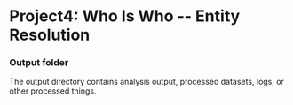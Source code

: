 # Project4: Who Is Who -- Entity Resolution

### Output folder

The output directory contains analysis output, processed datasets, logs, or other processed things.

